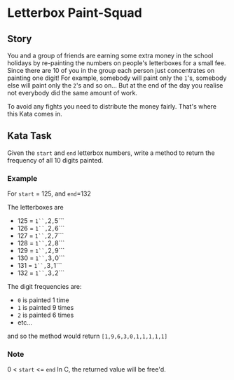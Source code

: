 # Letterbox Paint-Squad
## Story
You and a group of friends are earning some extra money in the school holidays by re-painting the numbers on people's letterboxes for a small fee.
Since there are 10 of you in the group each person just concentrates on painting one digit! For example, somebody will paint only the ```1```'s, somebody else will paint only the ```2```'s and so on...
But at the end of the day you realise not everybody did the same amount of work.

To avoid any fights you need to distribute the money fairly. That's where this Kata comes in.
## Kata Task
Given the ```start``` and ```end``` letterbox numbers, write a method to return the frequency of all 10 digits painted.
### Example
For ```start``` = 125, and ```end```=132

The letterboxes are
+ 125 = ```1``,```2```,```5```
+ 126 = ```1``,```2```,```6```
+ 127 = ```1``,```2```,```7```
+ 128 = ```1``,```2```,```8```
+ 129 = ```1``,```2```,```9```
+ 130 = ```1``,```3```,```0```
+ 131 = ```1``,```3```,```1```
+ 132 = ```1``,```3```,```2```

The digit frequencies are: 
+ ```0``` is painted 1 time
+ ```1``` is painted 9 times
+ ```2``` is painted 6 times
+ etc...

and so the method would return ```[1,9,6,3,0,1,1,1,1,1]```

### Note
0 < ```start``` <= ```end```
In C, the returned value will be free'd.
